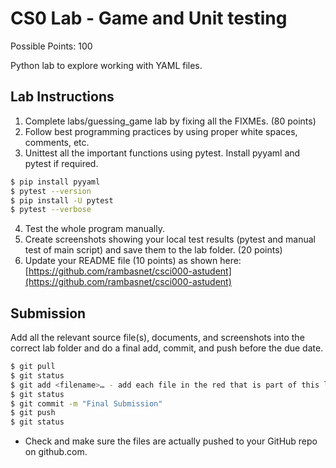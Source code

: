 # CS0 Lab - Game and Unit testing

Possible Points: 100

Python lab to explore working with YAML files.

## Lab Instructions

1. Complete labs/guessing_game lab by fixing all the FIXMEs. (80 points)
2. Follow best programming practices by using proper white spaces, comments, etc.
3. Unittest all the important functions using pytest. Install pyyaml and pytest if required.

```bash
$ pip install pyyaml
$ pytest --version
$ pip install -U pytest
$ pytest --verbose
```

4. Test the whole program manually.
5. Create screenshots showing your local test results (pytest and manual test of main script) and save them to the lab folder. (20 points)
6. Update your README file (10 points) as shown here: [https://github.com/rambasnet/csci000-astudent](https://github.com/rambasnet/csci000-astudent)

## Submission

Add all the relevant source file(s), documents, and screenshots into the correct lab folder and do a final add, commit, and push before the due date.

```bash
$ git pull
$ git status
$ git add <filename>… - add each file in the red that is part of this lab
$ git status
$ git commit -m "Final Submission"
$ git push
$ git status
```

- Check and make sure the files are actually pushed to your GitHub repo on github.com.
